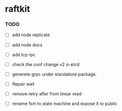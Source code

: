 # raftkit

### TODO 
- [ ] add node replicate
- [ ] add node docs 
- [ ] add tcp rpc 
- [ ] check the conf change v2 in etcd
- [ ] generete grpc under standalone package. 
- [ ] Repair wall 
- [ ] remove retry after from linear read 
- [ ] rename fsm to state machine and expose it to public



